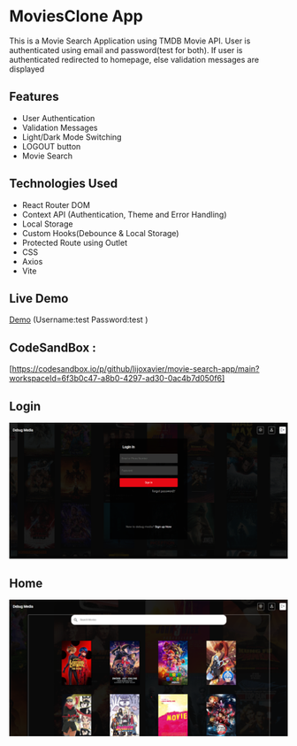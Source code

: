 # MoviesClone App

This is a Movie Search Application using TMDB Movie API. User is authenticated using email and password(test for both). If user is authenticated redirected to homepage, else validation messages are displayed

## Features

- User Authentication
- Validation Messages
- Light/Dark Mode Switching
- LOGOUT button
- Movie Search

## Technologies Used

- React Router DOM
- Context API (Authentication, Theme and Error Handling)
- Local Storage
- Custom Hooks(Debounce & Local Storage)
- Protected Route using Outlet
- CSS
- Axios
- Vite

## Live Demo

[Demo](https://movie-search-app-two-steel.vercel.app/)
(Username:test
Password:test
)

## CodeSandBox :

[https://codesandbox.io/p/github/lijoxavier/movie-search-app/main?workspaceId=6f3b0c47-a8b0-4297-ad30-0ac4b7d050f6]

## Login

<!-- ![movie-login](https://github.com/shincyshnz/MoviesCloneApp/assets/48871950/5c2d469c-4f2b-4f6a-b517-3ee2ad884e02) -->
![movie-login](app-screen-login.png)
## Home

![movie-home](app-screen-home.png)
